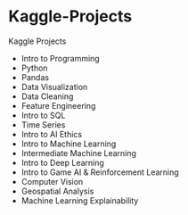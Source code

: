 # Kaggle-Projects
Kaggle Projects

- Intro to Programming
- Python
- Pandas
- Data Visualization
- Data Cleaning
- Feature Engineering
- Intro to SQL
- Time Series
- Intro to AI Ethics
- Intro to Machine Learning
- Intermediate Machine Learning
- Intro to Deep Learning
- Intro to Game AI & Reinforcement Learning
- Computer Vision
- Geospatial Analysis
- Machine Learning Explainability
